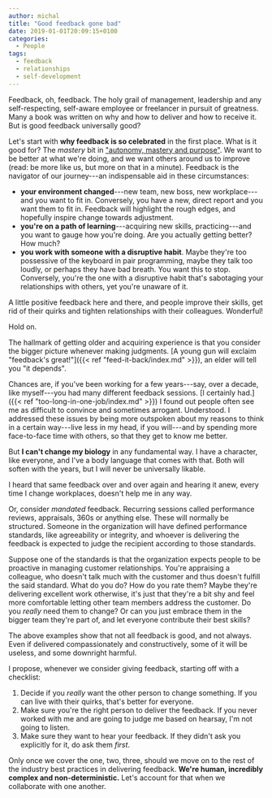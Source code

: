 ```yaml
---
author: michal
title: "Good feedback gone bad"
date: 2019-01-01T20:09:15+0100
categories:
  - People
tags:
  - feedback
  - relationships
  - self-development
---
```


Feedback, oh, feedback. The holy grail of management, leadership and any self-respecting, self-aware employee or freelancer in pursuit of greatness. Many a book was written on why and how to deliver and how to receive it. But is good feedback universally good?

<!--more-->

Let's start with **why feedback is so celebrated** in the first place. What is it good for? The _mastery_ bit in ["autonomy, mastery and purpose"](https://www.youtube.com/watch?v=1SfmmuC9IWs). We want to be better at what we're doing, and we want others around us to improve (read: be more like us, but more on that in a minute). Feedback is the navigator of our journey---an indispensable aid in these circumstances:

* **your environment changed**---new team, new boss, new workplace---and you want to fit in. Conversely, you have a new, direct report and you want them to fit in. Feedback will highlight the rough edges, and hopefully inspire change towards adjustment.
* **you're on a path of learning**---acquiring new skills, practicing---and you want to gauge how you're doing. Are you actually getting better? How much?
* **you work with someone with a disruptive habit**. Maybe they're too possessive of the keyboard in pair programming, maybe they talk too loudly, or perhaps they have bad breath. You want this to stop. Conversely, you're the one with a disruptive habit that's sabotaging your relationships with others, yet you're unaware of it.

A little positive feedback here and there, and people improve their skills, get rid of their quirks and tighten relationships with their colleagues. Wonderful!

Hold on.

The hallmark of getting older and acquiring experience is that you consider the bigger picture whenever making judgments. [A young gun will exclaim "feedback's great!"]({{< ref "feed-it-back/index.md" >}}), an elder will tell you "it depends".

Chances are, if you've been working for a few years---say, over a decade, like myself---you had many different feedback sessions. [I certainly had.]({{< ref "too-long-in-one-job/index.md" >}}) I found out people often see me as difficult to convince and sometimes arrogant. Understood. I addressed these issues by being more outspoken about my reasons to think in a certain way---live less in my head, if you will---and by spending more face-to-face time with others, so that they get to know me better.

But __I can't change my biology__ in any fundamental way. I have a character, like everyone, and I've a body language that comes with that. Both will soften with the years, but I will never be universally likable.

I heard that same feedback over and over again and hearing it anew, every time I change workplaces, doesn't help me in any way.

Or, consider *mandated* feedback. Recurring sessions called performance reviews, appraisals, 360s or anything else. These will  normally be structured. Someone in the organization will have defined performance standards, like agreeability or integrity, and whoever is delivering the feedback is expected to judge the recipient according to those standards.

Suppose one of the standards is that the organization expects people to be proactive in managing customer relationships. You're appraising a colleague, who doesn't talk much with the customer and thus doesn't fulfill the said standard. What do you do? How do you rate them? Maybe they're delivering excellent work otherwise, it's just that they're a bit shy and feel more comfortable letting other team members address the customer. Do you _really_ need them to change? Or can you just embrace them in the bigger team they're part of, and let everyone contribute their best skills?

The above examples show that not all feedback is good, and not always. Even if delivered compassionately and constructively, some of it will be useless, and some downright harmful.

I propose, whenever we consider giving feedback, starting off with a checklist:

1. Decide if you _really_ want the other person to change something. If you can live with their quirks, that's better for everyone.
2. Make sure you're the right person to deliver the feedback. If you never worked with me and are going to judge me based on hearsay, I'm not going to listen.
3. Make sure they want to hear your feedback. If they didn't ask you explicitly for it, do ask them *first*.

Only once we cover the one, two, three, should we move on to the rest of the industry best practices in delivering feedback. **We're human, incredibly complex and non-deterministic.** Let's account for that when we collaborate with one another.
